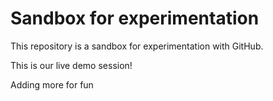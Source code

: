 # Sandbox for experimentation

This repository is a sandbox for experimentation with GitHub.

This is our live demo session!

Adding more for fun